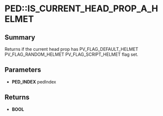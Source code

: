 # PED::IS_CURRENT_HEAD_PROP_A_HELMET

## Summary
Returns if the current head prop has PV_FLAG_DEFAULT_HELMET  PV_FLAG_RANDOM_HELMET  PV_FLAG_SCRIPT_HELMET flag set.

## Parameters
* **PED_INDEX** pedIndex

## Returns
* **BOOL**